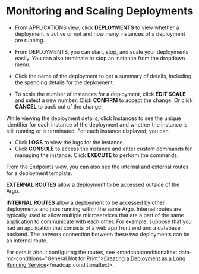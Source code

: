 # Monitoring and Scaling Deployments

*   From <span class="UI_element">APPLICATIONS</span> view, click **DEPLOYMENTS** to view whether a deployment is active or not and how many instances of a deployment are running.
*   From <span class="UI_element">DEPLOYMENTS</span>, you can start, stop, and scale your deployments easily. You can also terminate or stop an instance from the dropdown menu.

*   Click the name of the deployment to get a summary of details, including the spending details for the deployment.
*   To scale the number of instances for a deployment, click **EDIT SCALE** and select a new number. Click **CONFIRM** to accept the change. Or click **CANCEL** to back out of the change.

While viewing the deployment details, click <span class="UI_element">Instances</span> to see the unique identifier for each instance of the deployment and whether the instance is still running or is terminated. For each instance displayed, you can

*   Click **LOGS** to view the logs for the instance.
*   Click **CONSOLE** to access the instance and enter custom commands for managing the instance. Click **EXECUTE** to perform the commands.

From the <span class="UI_element">Endpoints</span> view, you can also see the internal and external routes for a deployment template.

**EXTERNAL ROUTES** allow a deployment to be accessed outside of the <span class="GeneralKubernetes Cluster with Argo">Argo</span>.

**INTERNAL ROUTES** allow a deployment to be accessed by other deployments and jobs running within the same <span class="GeneralKubernetes Cluster with Argo">Argo</span>. Internal routes are typically used to allow multiple microservices that are a part of the same application to communicate with each other. For example, suppose that you had an application that consists of a web app front end and a database backend. The network connection between these two deployments can be an internal route.

For details about configuring the routes, see <madcap:conditionaltext data-mc-conditions="General.Not for Print">[Creating a Deployment as a Long Running Service](#/docs;doc=%2F..%2Fyaml%2Fex_create_deploy_long_run_service_coretemplate_notused.md)</madcap:conditionaltext>.